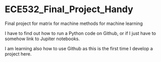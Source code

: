 # ECE532_Final_Project_Handy
Final project for matrix for machine methods for machine learning

I have to find out how to run a Python code on Github, or if I just have to somehow link to Jupiter notebooks.

I am learning also how to use Github as this is the first time I develop a project here. 
